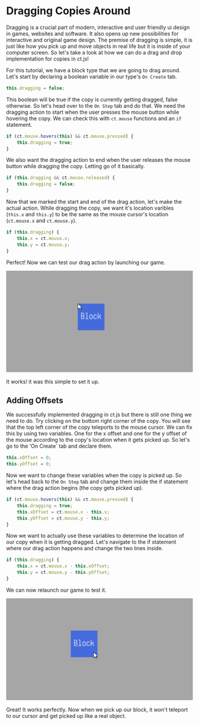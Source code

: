 # Dragging Copies Around

Dragging is a crucial part of modern, interactive and user friendly ui design in games, websites and software. It also opens up new possibilities for interactive and original game design. The premise of dragging is simple, it is just like how you pick up and move objects in real life but it is inside of your computer screen. So let's take a look at how we can do a drag and drop implementation for copies in ct.js!

For this tutorial, we have a block type that we are going to drag around. Let's start by declaring a boolean variable in our type's `On Create` tab.

```js
this.dragging = false;
```

This boolean will be true if the copy is currently getting dragged, false otherwise. So let's head over to the `On Step` tab and do that. We need the dragging action to start when the user presses the mouse button while hovering the copy. We can check this with `ct.mouse` functions and an `if` statement.

```js
if (ct.mouse.hovers(this) && ct.mouse.pressed) {
    this.dragging = true;
}
```

We also want the dragging action to end when the user releases the mouse button while dragging the copy. Letting go of it basically.

```js
if (this.dragging && ct.mouse.released) {
    this.dragging = false;
}
```

Now that we marked the start and end of the drag action, let's make the actual action. While dragging the copy, we want it's location varibles (`this.x` and `this.y`) to be the same as the mouse cursor's location (`ct.mouse.x` and `ct.mouse.y`).

```js
if (this.dragging) {
    this.x = ct.mouse.x;
    this.y = ct.mouse.y;
}
```

Perfect! Now we can test our drag action by launching our game.

![Dragging the block](./images/draggingCopies_01.png)

It works! it was this simple to set it up.

## Adding Offsets

We successfully implemented dragging in ct.js but there is still one thing we need to do. Try clicking on the bottom right corner of the copy. You will see that the top left corner of the copy teleports to the mouse cursor. We can fix this by using two variables. One for the x offset and one for the y offset of the mouse according to the copy's location when it gets picked up.  So let's go to the 'On Create` tab and declare them.

```js
this.xOffset = 0;
this.yOffset = 0;
```

Now we want to change these variables when the copy is picked up. So let's head back to the `On Step` tab and change them inside the if statement where the drag action begins (the copy gets picked up).

```js
if (ct.mouse.hovers(this) && ct.mouse.pressed) {
    this.dragging = true;
    this.xOffset = ct.mouse.x - this.x;
    this.yOffset = ct.mouse.y - this.y;
}
```

Now we want to actually use these variables to determine the location of our copy when it is getting dragged. Let's navigate to the if statement where our drag action happens and change the two lines inside.

```js
if (this.dragging) {
    this.x = ct.mouse.x - this.xOffset;
    this.y = ct.mouse.y - this.yOffset;
}
```

We can now relaunch our game to test it.

![Dragging the block](./images/draggingCopies_02.png)

Great! It works perfectly. Now when we pick up our block, it won't teleport to our cursor and get picked up like a real object.